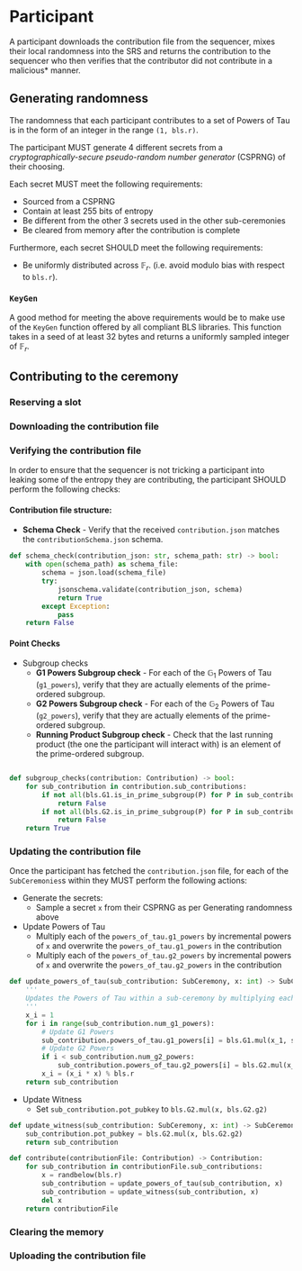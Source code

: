 # Participant

A participant downloads the contribution file from the sequencer, mixes their local randomness into the SRS and returns the contribution to the sequencer who then verifies that the contributor did not contribute in a malicious* manner.

## Generating randomness

The randomness that each participant contributes to a set of Powers of Tau is in the form of an integer in the range `(1, bls.r)`.

The participant MUST generate 4 different secrets from a _cryptographically-secure pseudo-random number generator_ (CSPRNG) of their choosing.

Each secret MUST meet the following requirements:
- Sourced from a CSPRNG
- Contain at least 255 bits of entropy
- Be different from the other 3 secrets used in the other sub-ceremonies
- Be cleared from memory after the contribution is complete

Furthermore, each secret SHOULD meet the following requirements:
- Be uniformly distributed across $\mathbb{F}_r$. (i.e. avoid modulo bias with respect to `bls.r`).

### `KeyGen`
A good method for meeting the above requirements would be to make use of the `KeyGen` function offered by all compliant BLS libraries. This function takes in a seed of at least 32 bytes and returns a uniformly sampled integer of $\mathbb{F}_r$.


## Contributing to the ceremony

### Reserving a slot

### Downloading the contribution file

### Verifying the contribution file

In order to ensure that the sequencer is not tricking a participant into leaking some of the entropy they are contributing, the participant SHOULD perform the following checks:


#### Contribution file structure:

- __Schema Check__ - Verify that the received `contribution.json` matches the `contributionSchema.json` schema.
```python
def schema_check(contribution_json: str, schema_path: str) -> bool:
    with open(schema_path) as schema_file:
        schema = json.load(schema_file)
        try:
            jsonschema.validate(contribution_json, schema)
            return True
        except Exception:
            pass
    return False
```

#### Point Checks

- Subgroup checks
    - __G1 Powers Subgroup check__ - For each of the $\mathbb{G}_1$ Powers of Tau (`g1_powers`), verify that they are actually elements of the prime-ordered subgroup.
    - __G2 Powers Subgroup check__ - For each of the $\mathbb{G}_2$ Powers of Tau (`g2_powers`), verify that they are actually elements of the prime-ordered subgroup.
    - __Running Product Subgroup check__ - Check that the last running product (the one the participant will interact with) is an element of the prime-ordered subgroup.

```python

def subgroup_checks(contribution: Contribution) -> bool:
    for sub_contribution in contribution.sub_contributions:
        if not all(bls.G1.is_in_prime_subgroup(P) for P in sub_contribution.powers_of_tau.g1_powers):
            return False
        if not all(bls.G2.is_in_prime_subgroup(P) for P in sub_contribution.powers_of_tau.g2_powers):
            return False
    return True
```

### Updating the contribution file

Once the participant has fetched the `contribution.json` file, for each of the `SubCeremonies`s within they MUST perform the following actions:

- Generate the secrets:
    - Sample a secret `x` from their CSPRNG as per Generating randomness above
- Update Powers of Tau
    - Multiply each of the `powers_of_tau.g1_powers` by incremental powers of `x` and overwrite the `powers_of_tau.g1_powers` in the contribution
    - Multiply each of the `powers_of_tau.g2_powers` by incremental powers of `x` and overwrite the `powers_of_tau.g2_powers` in the contribution

```python
def update_powers_of_tau(sub_contribution: SubCeremony, x: int) -> SubCeremony:
    '''
    Updates the Powers of Tau within a sub-ceremony by multiplying each with a successive power of the secret x.
    '''
    x_i = 1
    for i in range(sub_contribution.num_g1_powers):
        # Update G1 Powers
        sub_contribution.powers_of_tau.g1_powers[i] = bls.G1.mul(x_1, sub_contribution.powers_of_tau.g1_powers[i])
        # Update G2 Powers
        if i < sub_contribution.num_g2_powers:
            sub_contribution.powers_of_tau.g2_powers[i] = bls.G2.mul(x_1, sub_contribution.powers_of_tau.g2_powers[i])
        x_i = (x_i * x) % bls.r
    return sub_contribution
```

- Update Witness
    - Set `sub_contribution.pot_pubkey` to `bls.G2.mul(x, bls.G2.g2)`

```python
def update_witness(sub_contribution: SubCeremony, x: int) -> SubCeremony:
    sub_contribution.pot_pubkey = bls.G2.mul(x, bls.G2.g2)
    return sub_contribution
```


```python
def contribute(contributionFile: Contribution) -> Contribution:
    for sub_contribution in contributionFile.sub_contributions:
        x = randbelow(bls.r)
        sub_contribution = update_powers_of_tau(sub_contribution, x)
        sub_contribution = update_witness(sub_contribution, x)
        del x
    return contributionFile
```

### Clearing the memory

### Uploading the contribution file
